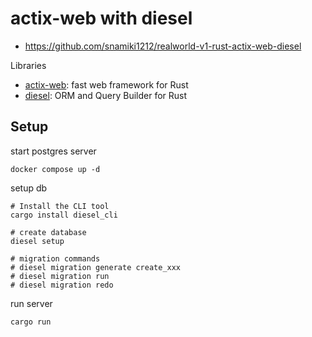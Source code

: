 # actix-web with diesel

- https://github.com/snamiki1212/realworld-v1-rust-actix-web-diesel

Libraries

- [actix-web](https://actix.rs/): fast web framework for Rust
- [diesel](https://diesel.rs/): ORM and Query Builder for Rust

## Setup

start postgres server

```
docker compose up -d
```

setup db

```
# Install the CLI tool
cargo install diesel_cli

# create database
diesel setup

# migration commands
# diesel migration generate create_xxx
# diesel migration run
# diesel migration redo
```

run server

```
cargo run
```
